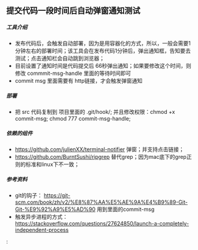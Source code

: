 ## 提交代码一段时间后自动弹窗通知测试

##### 工具介绍
* 发布代码后，会触发自动部署，因为是用容器化的方式，所以，一般会需要1分钟左右的部署时间；该工具会在发布代码1分钟后，弹出通知框，告知要去测试；点击通知栏会自动跳到浏览器；
*  目前设置了通知时间是代码提交后 66秒弹出通知；如果要修改这个时间，则修改 commmit-msg-handle 里面的等待时间即可
*  commit msg 里面需要有 http链接，才会触发弹窗通知

##### 部署
* 把 src 代码复制到 项目里面的 .git/hook/; 并且修改权限：chmod +x  commit-msg; chmod 777 commit-msg-handle;


##### 依赖的组件
* https://github.com/julienXX/terminal-notifier 弹窗；并支持点击链接；
* https://github.com/BurntSushi/ripgrep  替代grep；因为mac底下的grep正则的标准和linux下不一致；

##### 参考资料
* git的钩子： https://git-scm.com/book/zh/v2/%E8%87%AA%E5%AE%9A%E4%B9%89-Git-Git-%E9%92%A9%E5%AD%90 用到里面的commit-msg
* 触发异步进程的方式： https://stackoverflow.com/questions/27624850/launch-a-completely-independent-process

:
